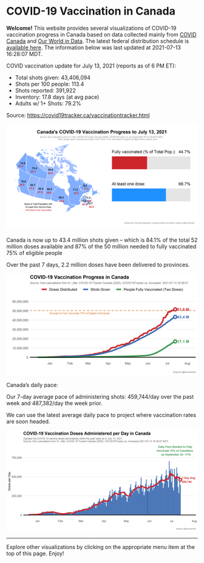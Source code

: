 COVID-19 Vaccination in Canada
==============================

**Welcome!** This website provides several visualizations of COVID-19
vaccination progress in Canada based on data collected mainly from
[COVID Canada](https://covid19tracker.ca/vaccinationtracker.html) and
[Our World in Data](https://ourworldindata.org/covid-vaccinations). The
latest federal distribution schedule is [available
here](https://www.canada.ca/en/public-health/services/diseases/2019-novel-coronavirus-infection/prevention-risks/covid-19-vaccine-treatment/vaccine-rollout.html).
The information below was last updated at 2021-07-13 16:28:07 MDT.

COVID vaccination update for July 13, 2021 (reports as of 6 PM ET):

-   Total shots given: 43,406,094
-   Shots per 100 people: 113.4
-   Shots reported: 391,922
-   Inventory: 17.8 days (at avg pace)
-   Adults w/ 1+ Shots: 79.2%

Source:
<a href="https://covid19tracker.ca/vaccinationtracker.html" class="uri">https://covid19tracker.ca/vaccinationtracker.html</a>

![](Plots/plot_main.png)

Canada is now up to 43.4 million shots given – which is 84.1% of the
total 52 million doses available and 87% of the 50 million needed to
fully vaccinated 75% of eligible people

Over the past 7 days, 2.2 million doses have been delivered to
provinces.

![](Plots/plot_total.png)

Canada’s daily pace:

Our 7-day average pace of administering shots: 459,744/day over the past
week and 487,382/day the week prior.

We can use the latest average daily pace to project where vaccination
rates are soon headed.

![](Plots/pace_national.png)

------------------------------------------------------------------------

Explore other visualizations by clicking on the appropriate menu item at
the top of this page. Enjoy!

